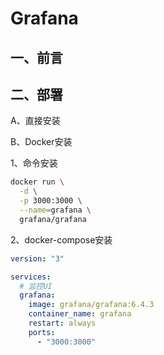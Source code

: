 # Grafana

## 一、前言



## 二、部署

A、直接安装

B、Docker安装

1、命令安装

```bash
docker run \
  -d \
  -p 3000:3000 \
  --name=grafana \
  grafana/grafana
```

2、docker-compose安装

```yml
version: "3"

services: 
  # 监控UI
  grafana:
    image: grafana/grafana:6.4.3
    container_name: grafana
    restart: always
    ports:
      - "3000:3000"
```

